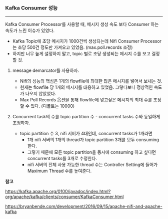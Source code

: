 ### Kafka Consumer 성능

<Hr>

Kafka Consumer Processor를 사용할 때, 메시지 생성 속도 보다 Consumer 하는 속도가 느린 이슈가 있었다.

- Kafka Topic에 초당 메시지가 1000건씩 생성되는데 Nifi Consumer Processor는 초당 500건 정도만 가져오고 있었음. (max.poll.records 조정)
- 하지만 너무 높게 설정하지 말고, topic 별로 초당 생성되는 메시지 수를 보고 결정 할 것.




1. message demarcator를 사용하자. 
   - Nifi의 성능의 핵심은 1개의 flowfile에 최대한 많은 메시지를 넣어서 보내는 것.
   - 현재는 flowfile 당 1개의 메시지를 대응하고 있었음. 그렇다보니 정상적인 속도가 나오지 않았었다.
   - Max Poll Records 옵션을 통해 flowfile에 넣고싶은 메시지의 최대 수를 조정할 수 있다. (디폴트는 10000)

2. Concurrent task의 수를 topic partition 수 - concurrent tasks 수와 동일하게 조정하자.
   - topic partition 수 3, nifi 서버가 4대인데, concurrent tasks가 1개라면
     - 1개 nifi 서버의 1개의 thread가 topic partition 3개를 모두 consuming 한다.
     - 그렇기 때문에 모든 topic partition을 동시에 consuming 하고 싶다면 concurrent tasks를 3개로 수정한다.
     - nifi 서버의 전체 사용 가능한 thread 수는 Controller Setting에 들어가 Maximum Thread 수를 높여준다.



**참고**

https://kafka.apache.org/0100/javadoc/index.html?org/apache/kafka/clients/consumer/KafkaConsumer.html



https://bryanbende.com/development/2016/09/15/apache-nifi-and-apache-kafka